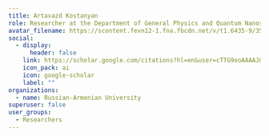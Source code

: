 ```yaml
---
title: Artavazd Kostanyan
role: Researcher at the Department of General Physics and Quantum Nanostructures
avatar_filename: https://scontent.fevn12-1.fna.fbcdn.net/v/t1.6435-9/35078610_10156511195539452_7865861517449625600_n.jpg?_nc_cat=102&ccb=1-7&_nc_sid=09cbfe&_nc_ohc=PPCPYTLN3YkAX-VTa1x&_nc_ht=scontent.fevn12-1.fna&oh=00_AfDNj07ZxJZ_LO796wd_gi1mP7RscCfdqULvskYLIdhqCw&oe=6530A4D5
social:
  - display:
      header: false
    link: https://scholar.google.com/citations?hl=en&user=cTTG9ooAAAAJ&view_op=list_works
    icon_pack: ai
    icon: google-scholar
    label: ""
organizations:
  - name: Russian-Armenian University
superuser: false
user_groups:
  - Researchers
---
```

